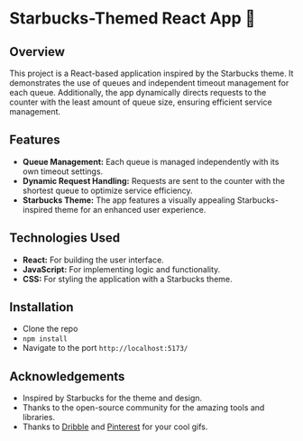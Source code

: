 # Starbucks-Themed React App 🍵

## Overview

This project is a React-based application inspired by the Starbucks theme. It demonstrates the use of queues and independent timeout management for each queue. Additionally, the app dynamically directs requests to the counter with the least amount of queue size, ensuring efficient service management.

## Features

- **Queue Management:** Each queue is managed independently with its own timeout settings.
- **Dynamic Request Handling:** Requests are sent to the counter with the shortest queue to optimize service efficiency.
- **Starbucks Theme:** The app features a visually appealing Starbucks-inspired theme for an enhanced user experience.

## Technologies Used

- **React:** For building the user interface.
- **JavaScript:** For implementing logic and functionality.
- **CSS:** For styling the application with a Starbucks theme.

## Installation
- Clone the repo
- `npm install`
- Navigate to the port `http://localhost:5173/`



## Acknowledgements

- Inspired by Starbucks for the theme and design.
- Thanks to the open-source community for the amazing tools and libraries.
- Thanks to [Dribble](https://dribbble.com/) and [Pinterest](https://www.pinterest.com/) for your cool gifs.